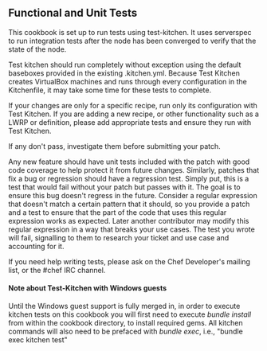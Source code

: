 ## Functional and Unit Tests

This cookbook is set up to run tests using test-kitchen. It uses serverspec to run integration tests after the node has been converged to verify that the state of the node.

Test kitchen should run completely without exception using the default baseboxes provided in the existing .kitchen.yml. Because Test Kitchen creates VirtualBox machines and runs through every configuration in the Kitchenfile, it may take some time for these tests to complete.

If your changes are only for a specific recipe, run only its configuration with Test Kitchen. If you are adding a new recipe, or other functionality such as a LWRP or definition, please add appropriate tests and ensure they run with Test Kitchen.

If any don't pass, investigate them before submitting your patch.

Any new feature should have unit tests included with the patch with good code coverage to help protect it from future changes. Similarly, patches that fix a bug or regression should have a regression test. Simply put, this is a test that would fail without your patch but passes with it. The goal is to ensure this bug doesn't regress in the future. Consider a regular expression that doesn't match a certain pattern that it should, so you provide a patch and a test to ensure that the part of the code that uses this regular expression works as expected. Later another contributor may modify this regular expression in a way that breaks your use cases. The test you wrote will fail, signalling to them to research your ticket and use case and accounting for it.

If you need help writing tests, please ask on the Chef Developer's mailing list, or the #chef IRC channel.

#### Note about Test-Kitchen with Windows guests

Until the Windows guest support is fully merged in, in order to execute kitchen tests on this cookbook you will first need to execute *bundle install* from within the cookbook directory, to install required gems. All kitchen commands will also need to be prefaced with *bundle exec*, i.e., "bundle exec kitchen test"